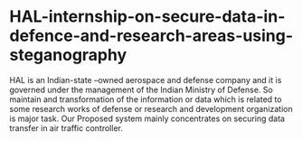 # HAL-internship-on-secure-data-in-defence-and-research-areas-using-steganography
HAL is an Indian-state –owned aerospace and defense company and it is governed under the management of the Indian Ministry of Defense. So maintain and transformation of  the information or data which is related to some research works of defense or research and development organization is major task. Our Proposed system mainly concentrates on securing data transfer in air traffic controller. 
